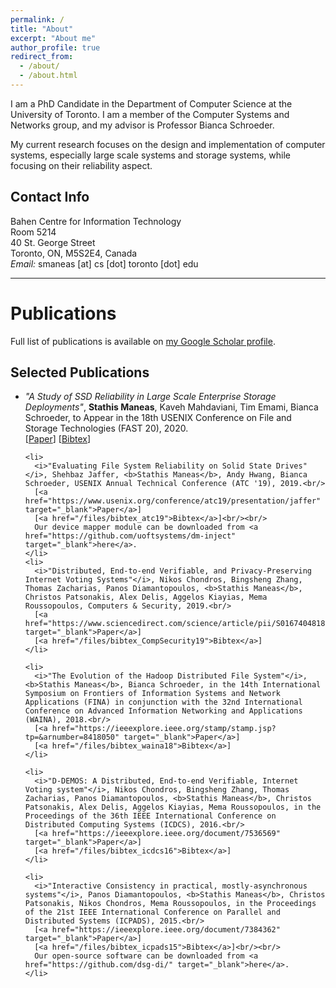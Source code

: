 ```yaml
---
permalink: /
title: "About"
excerpt: "About me"
author_profile: true
redirect_from:
  - /about/
  - /about.html
---
```


<div id="custom-text-style">
<p>I am a PhD Candidate in the Department of Computer Science at the University of Toronto. I am a member of the Computer Systems and Networks group, and my advisor is Professor Bianca Schroeder.</p>

<p>My current research focuses on the design and implementation of computer systems, especially large scale systems and storage systems, while focusing on their reliability aspect.</p>

<h2>Contact Info</h2>
Bahen Centre for Information Technology<br/>
Room 5214<br/>
40 St. George Street<br/>
Toronto, ON, M5S2E4, Canada<br/>
<i>Email:</i> smaneas [at] cs [dot] toronto [dot] edu
</div>

<hr>

<h1>Publications</h1>
<a name="publications"></a>
<div id="custom-text-style">
Full list of publications is available on <a href="https://scholar.google.com/citations?user=dFSJQHYAAAAJ&hl=en" target="_blank">my Google Scholar profile</a>.

<h2>Selected Publications</h2>
  <ul>
    <li>
    <i>"A Study of SSD Reliability in Large Scale Enterprise Storage Deployments"</i>, <b>Stathis Maneas</b>, Kaveh Mahdaviani, Tim Emami, Bianca Schroeder, to Appear in the 18th USENIX Conference on File and Storage Technologies (FAST 20), 2020.<br/>
    [<a href="https://www.usenix.org/conference/fast20/presentation/maneas" target="_blank">Paper</a>]
    [<a href="/files/bibtex_fast2020">Bibtex</a>]
    </li>

    <li>
      <i>"Evaluating File System Reliability on Solid State Drives"</i>, Shehbaz Jaffer, <b>Stathis Maneas</b>, Andy Hwang, Bianca Schroeder, USENIX Annual Technical Conference (ATC '19), 2019.<br/>
      [<a href="https://www.usenix.org/conference/atc19/presentation/jaffer" target="_blank">Paper</a>]
      [<a href="/files/bibtex_atc19">Bibtex</a>]<br/><br/>
      Our device mapper module can be downloaded from <a href="https://github.com/uoftsystems/dm-inject" target="_blank">here</a>.
    </li>
    <li>
      <i>"Distributed, End-to-end Verifiable, and Privacy-Preserving Internet Voting Systems"</i>, Nikos Chondros, Bingsheng Zhang, Thomas Zacharias, Panos Diamantopoulos, <b>Stathis Maneas</b>, Christos Patsonakis, Alex Delis, Aggelos Kiayias, Mema Roussopoulos, Computers & Security, 2019.<br/>
      [<a href="https://www.sciencedirect.com/science/article/pii/S0167404818310290" target="_blank">Paper</a>]
      [<a href="/files/bibtex_CompSecurity19">Bibtex</a>]
    </li>

    <li>
      <i>"The Evolution of the Hadoop Distributed File System"</i>, <b>Stathis Maneas</b>, Bianca Schroeder, in the 14th International Symposium on Frontiers of Information Systems and Network Applications (FINA) in conjunction with the 32nd International Conference on Advanced Information Networking and Applications (WAINA), 2018.<br/>
      [<a href="https://ieeexplore.ieee.org/stamp/stamp.jsp?tp=&arnumber=8418050" target="_blank">Paper</a>]
      [<a href="/files/bibtex_waina18">Bibtex</a>]
    </li>

    <li>
      <i>"D-DEMOS: A Distributed, End-to-end Verifiable, Internet Voting system"</i>, Nikos Chondros, Bingsheng Zhang, Thomas Zacharias, Panos Diamantopoulos, <b>Stathis Maneas</b>, Christos Patsonakis, Alex Delis, Aggelos Kiayias, Mema Roussopoulos, in the Proceedings of the 36th IEEE International Conference on Distributed Computing Systems (ICDCS), 2016.<br/>
      [<a href="https://ieeexplore.ieee.org/document/7536569" target="_blank">Paper</a>]
      [<a href="/files/bibtex_icdcs16">Bibtex</a>]
    </li>

    <li>
      <i>"Interactive Consistency in practical, mostly-asynchronous systems"</i>, Panos Diamantopoulos, <b>Stathis Maneas</b>, Christos Patsonakis, Nikos Chondros, Mema Roussopoulos, in the Proceedings of the 21st IEEE International Conference on Parallel and Distributed Systems (ICPADS), 2015.<br/>
      [<a href="https://ieeexplore.ieee.org/document/7384362" target="_blank">Paper</a>]
      [<a href="/files/bibtex_icpads15">Bibtex</a>]<br/><br/>
      Our open-source software can be downloaded from <a href="https://github.com/dsg-di/" target="_blank">here</a>.
    </li>
  </ul>
</div>
